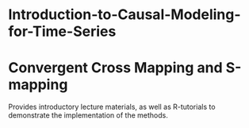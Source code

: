 # Introduction-to-Causal-Modeling-for-Time-Series
# Convergent Cross Mapping and S-mapping
Provides introductory lecture materials, as well as R-tutorials to demonstrate the implementation of the methods.
